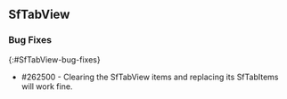## SfTabView

### Bug Fixes
{:#SfTabView-bug-fixes}

* \#262500 - Clearing the SfTabView items and replacing its SfTabItems will work fine.